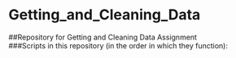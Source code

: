 # Getting_and_Cleaning_Data
##Repository for Getting and Cleaning Data Assignment
<br />
###Scripts in this repository (in the order in which they function):
